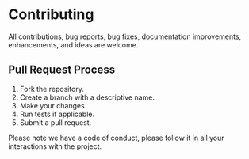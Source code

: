 # Contributing

All contributions, bug reports, bug fixes, documentation improvements, enhancements, and ideas are welcome.

## Pull Request Process

1. Fork the repository.
2. Create a branch with a descriptive name.
3. Make your changes.
4. Run tests if applicable.
5. Submit a pull request.

Please note we have a code of conduct, please follow it in all your interactions with the project.
